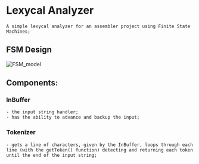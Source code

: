 # Lexycal Analyzer
    A simple lexycal analyzer for an assembler project using Finite State Machines;

## FSM Design
![FSM_model](https://github.com/Bonekazz/Lexycal-Analyzer-ts/assets/103968474/eca336e6-d342-4910-af4a-831f669f7c1e)

## Components:
### InBuffer
    - the input string handler;
    - has the ability to advance and backup the input;
    
### Tokenizer
    - gets a line of characters, given by the InBuffer, loops through each line (with the getToken() function) detecting and returning each token until the end of the input string;
